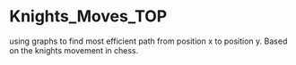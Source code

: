 # Knights_Moves_TOP
using graphs to find most efficient path from position x to position y. Based on the knights movement in chess.
